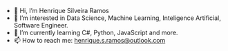 - 👋 Hi, I’m Henrique Silveira Ramos
- 👀 I’m interested in Data Science, Machine Learning, Inteligence Artificial, Software Engineer.
- 🌱 I’m currently learning C#, Python, JavaScript and more.
- 📫 How to reach me: henrique.s.ramos@outlook.com


<!---
SiR-Henrique/SiR-Henrique is a ✨ special ✨ repository because its `README.md` (this file) appears on your GitHub profile.
You can click the Preview link to take a look at your changes.
--->
